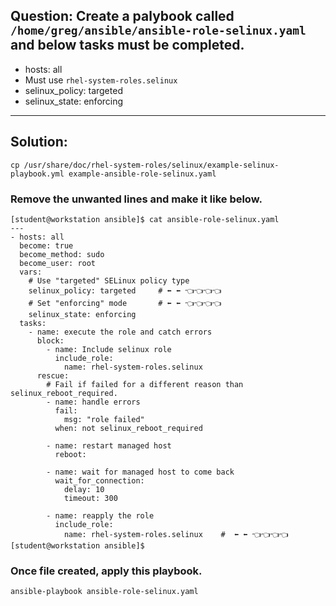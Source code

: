 ## Question: Create a palybook called `/home/greg/ansible/ansible-role-selinux.yaml` and below tasks must be completed.
- hosts: all 
- Must use `rhel-system-roles.selinux`
- selinux_policy: targeted
- selinux_state: enforcing
---



## Solution: 
```
cp /usr/share/doc/rhel-system-roles/selinux/example-selinux-playbook.yml example-ansible-role-selinux.yaml
```
### Remove the unwanted lines and make it like below.
```
[student@workstation ansible]$ cat ansible-role-selinux.yaml
---
- hosts: all
  become: true
  become_method: sudo
  become_user: root
  vars:
    # Use "targeted" SELinux policy type
    selinux_policy: targeted     # ⬅️ ⬅️ 👈👈👈👈 
    # Set "enforcing" mode       # ⬅️ ⬅️ 👈👈👈👈 
    selinux_state: enforcing
  tasks:
    - name: execute the role and catch errors
      block:
        - name: Include selinux role
          include_role:
            name: rhel-system-roles.selinux
      rescue:
        # Fail if failed for a different reason than selinux_reboot_required.
        - name: handle errors
          fail:
            msg: "role failed"
          when: not selinux_reboot_required

        - name: restart managed host
          reboot:

        - name: wait for managed host to come back
          wait_for_connection:
            delay: 10
            timeout: 300

        - name: reapply the role
          include_role:
            name: rhel-system-roles.selinux    #  ⬅️ ⬅️ 👈👈👈👈 
[student@workstation ansible]$
```

### Once file created, apply this playbook.
```
ansible-playbook ansible-role-selinux.yaml
```

